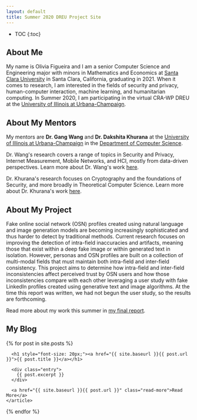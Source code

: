 ```yaml
---
layout: default
title: Summer 2020 DREU Project Site
---
```


* TOC
{:toc}

## About Me

My name is Olivia Figueira and I am a senior Computer Science and Engineering major with minors in Mathematics and Economics at [Santa Clara University](https://www.scu.edu/) in Santa Clara, California, graduating in 2021. When it comes to research, I am interested in the fields of security and privacy, human-computer interaction, machine learning, and humanitarian computing. In Summer 2020, I am participating in the virtual CRA-WP DREU at the [University of Illinois at Urbana-Champaign](https://illinois.edu/).

## About My Mentors

My mentors are **Dr. Gang Wang** and **Dr. Dakshita Khurana** at the [University of Illinois at Urbana-Champaign](https://illinois.edu/) in the [Department of Computer Science](https://cs.illinois.edu/). 

Dr. Wang's research covers a range of topics in Security and Privacy, Internet Measurement, Mobile Networks, and HCI, mostly from data-driven perspectives. Learn more about Dr. Wang's work [here](https://gangw.cs.illinois.edu/).

Dr. Khurana's research focuses on Cryptography and the foundations of Security, and more broadly in Theoretical Computer Science. Learn more about Dr. Khurana's work [here](https://www.dakshitakhurana.com/).

## About My Project

Fake online social network (OSN) profiles created using natural language and image generation models are becoming increasingly sophisticated and thus harder to detect by traditional methods. Current research focuses on improving the detection of intra-field inaccuracies and artifacts, meaning those that exist within a deep fake image or within generated text in isolation. However, personas and OSN profiles are built on a collection of multi-modal fields that must maintain both intra-field and inter-field consistency. This project aims to determine how intra-field and inter-field inconsistencies affect perceived trust by OSN users and how those inconsistencies compare with each other leveraging a user study with fake LinkedIn profiles created using generative text and image algorithms. At the time this report was written, we had not begun the user study, so the results are forthcoming.

Read more about my work this summer in [my final report](files/DREU_2020_Final_Report.pdf).

## My Blog

<!-- Visit this page to check out my [blog](blog.html) where I post weekly updates during my DREU experience. -->

<div class="posts">
  {% for post in site.posts %}
    <article class="post">

      <h1 style="font-size: 20px;"><a href="{{ site.baseurl }}{{ post.url }}">{{ post.title }}</a></h1>

      <div class="entry">
        {{ post.excerpt }}
      </div>

      <a href="{{ site.baseurl }}{{ post.url }}" class="read-more">Read More</a>
    </article>
  {% endfor %}
</div>
